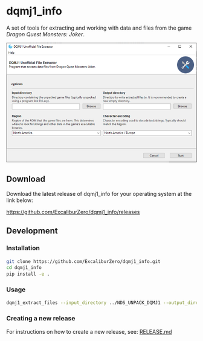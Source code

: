 # dqmj1_info
A set of tools for extracting and working with data and files from the game *Dragon Quest Monsters: Joker*.

![Screenshot of the file extraction GUI program.](img/extract_screenshot.png)

## Download
Download the latest release of dqmj1_info for your operating system at the link below:

https://github.com/ExcaliburZero/dqmj1_info/releases

## Development
### Installation
```bash
git clone https://github.com/ExcaliburZero/dqmj1_info.git
cd dqmj1_info
pip install -e .
```

### Usage
```bash
dqmj1_extract_files --input_directory ../NDS_UNPACK_DQMJ1 --output_directory current_data
```

### Creating a new release
For instructions on how to create a new release, see: [RELEASE.md](RELEASE.md)